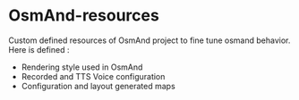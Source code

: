 OsmAnd-resources
================

Custom defined resources of OsmAnd project to fine tune osmand behavior.
Here is defined : 
* Rendering style used in OsmAnd
* Recorded and TTS Voice configuration
* Configuration and layout generated maps
